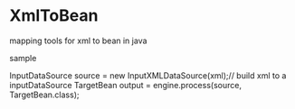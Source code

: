 XmlToBean
=========

mapping tools for xml to bean in java 


sample 

InputDataSource source = new InputXMLDataSource(xml);// build xml to a inputDataSource 
TargetBean output = engine.process(source, TargetBean.class);

